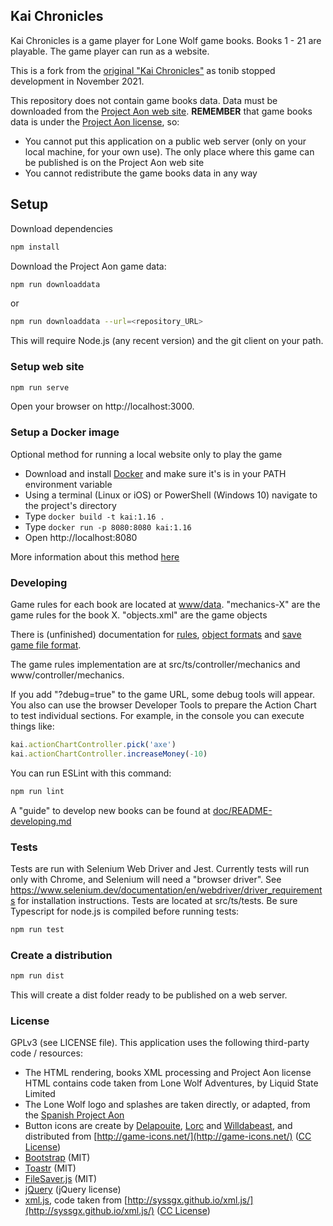 ## Kai Chronicles

Kai Chronicles is a game player for Lone Wolf game books. Books 1 - 21 are playable. The game player can run as a website.

This is a fork from the [original "Kai Chronicles"](https://github.com/tonib/kaichronicles) as tonib stopped development in November 2021.

This repository does not contain game books data. Data must be downloaded from the [Project Aon web site](https://www.projectaon.org). 
**REMEMBER** that game books data is under the [Project Aon license](https://www.projectaon.org/en/Main/License), so:

* You cannot put this application on a public web server (only on your local machine, for
  your own use). The only place where this game can be published is on the Project Aon 
  web site
* You cannot redistribute the game books data in any way

## Setup

Download dependencies
```bash
npm install
```

Download the Project Aon game data:
```bash
npm run downloaddata
```
or
```bash
npm run downloaddata --url=<repository_URL>
```
This will require Node.js (any recent version) and the git client on your path.

### Setup web site

```bash
npm run serve
```
Open your browser on http://localhost:3000.

### Setup a Docker image
Optional method for running a local website only to play the game
 * Download and install [Docker](https://docs.docker.com/install/) and make sure it's is in your PATH environment variable
 * Using a terminal (Linux or iOS) or PowerShell (Windows 10) navigate to the project's directory
 * Type `docker build -t kai:1.16 .`
 * Type `docker run -p 8080:8080 kai:1.16`
 * Open http://localhost:8080
 
 More information about this method [here](./doc/README-docker.md)

### Developing 

Game rules for each book are located at [www/data](www/data). "mechanics-X" are the game rules
for the book X. "objects.xml" are the game objects

There is (unfinished) documentation for [rules](doc/README-mechanics.md), [object formats](doc/README-objects.md) and
[save game file format](doc/README-savegames.md).

The game rules implementation are at src/ts/controller/mechanics and www/controller/mechanics.

If you add "?debug=true" to the game URL, some debug tools will appear.
You also can use the browser Developer Tools to prepare the Action Chart to test individual sections.
For example, in the console you can execute things like:
```javascript
kai.actionChartController.pick('axe')
kai.actionChartController.increaseMoney(-10)
```

You can run ESLint with this command:

```bash
npm run lint
```

A "guide" to develop new books can be found at [doc/README-developing.md](doc/README-developing.md)

### Tests

Tests are run with Selenium Web Driver and Jest. Currently tests will run only with Chrome, and Selenium will need a "browser driver". See
https://www.selenium.dev/documentation/en/webdriver/driver_requirements for installation instructions. Tests are located at src/ts/tests.
Be sure Typescript for node.js is compiled before running tests:

```bash
npm run test
```

### Create a distribution

```bash
npm run dist
```

This will create a dist folder ready to be published on a web server.

### License

GPLv3 (see LICENSE file). This application uses the following third-party code / resources:

* The HTML rendering, books XML processing and Project Aon license HTML contains code
  taken from Lone Wolf Adventures, by Liquid State Limited
* The Lone Wolf logo and splashes are taken directly, or adapted, from the 
  [Spanish Project Aon](https://projectaon.org/es)
* Button icons are create by [Delapouite](http://delapouite.com/), 
  [Lorc](http://lorcblog.blogspot.com/) and [Willdabeast](http://wjbstories.blogspot.com/),
  and distributed from [http://game-icons.net/](http://game-icons.net/) 
  ([CC License](https://creativecommons.org/licenses/by/3.0/))
* [Bootstrap](http://getbootstrap.com/) (MIT)
* [Toastr](https://github.com/CodeSeven/toastr) (MIT)
* [FileSaver.js](https://github.com/eligrey/FileSaver.js/) (MIT)
* [jQuery](https://jquery.com/) (jQuery license)
* [xml.js](https://github.com/kripken/xml.js/), code taken from 
  [http://syssgx.github.io/xml.js/](http://syssgx.github.io/xml.js/) ([CC License](https://creativecommons.org/licenses/by/3.0/))
